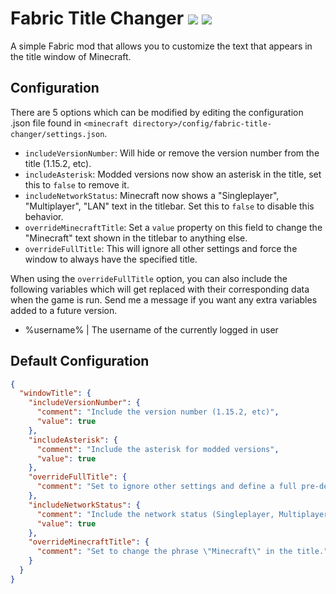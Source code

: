 # Fabric Title Changer [![](http://cf.way2muchnoise.eu/359534.svg)](https://www.curseforge.com/minecraft/mc-mods/fabric-title-changer) [![](https://img.shields.io/modrinth/dt/M9i6zRjB?logo=modrinth)](https://modrinth.com/mod/fabric-title-changer)

A simple Fabric mod that allows you to customize the text that appears in the title window of Minecraft.

## Configuration

There are 5 options which can be modified by editing the configuration .json file found in `<minecraft directory>/config/fabric-title-changer/settings.json`.

- `includeVersionNumber`: Will hide or remove the version number from the title (1.15.2, etc).
- `includeAsterisk`: Modded versions now show an asterisk in the title, set this to `false` to remove it.
- `includeNetworkStatus`: Minecraft now shows a "Singleplayer", "Multiplayer", "LAN" text in the titlebar. Set this to `false` to disable this behavior.
- `overrideMinecraftTitle`: Set a `value` property on this field to change the "Minecraft" text shown in the titlebar to anything else.
- `overrideFullTitle`: This will ignore all other settings and force the window to always have the specified title.

When using the `overrideFullTitle` option, you can also include the following variables which will get replaced with their corresponding data when the game is run. Send me a message if you want any extra variables added to a future version.

- %username% | The username of the currently logged in user

## Default Configuration

```json
{
  "windowTitle": {
    "includeVersionNumber": {
      "comment": "Include the version number (1.15.2, etc)",
      "value": true
    },
    "includeAsterisk": {
      "comment": "Include the asterisk for modded versions",
      "value": true
    },
    "overrideFullTitle": {
      "comment": "Set to ignore other settings and define a full pre-defined name."
    },
    "includeNetworkStatus": {
      "comment": "Include the network status (Singleplayer, Multiplayer, LAN, etc.)",
      "value": true
    },
    "overrideMinecraftTitle": {
      "comment": "Set to change the phrase \"Minecraft\" in the title."
    }
  }
}
```
